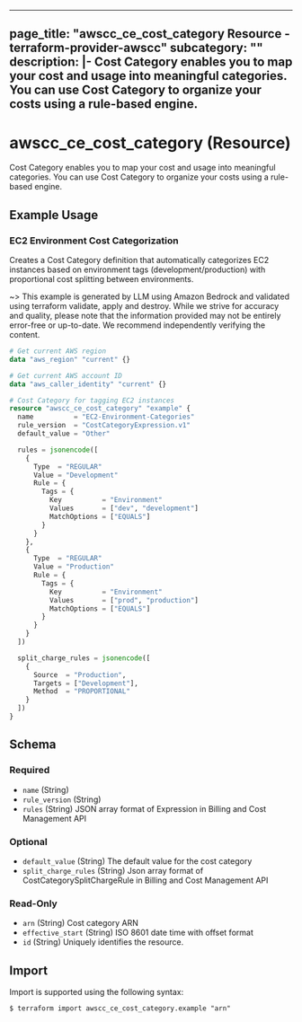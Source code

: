 
---
page_title: "awscc_ce_cost_category Resource - terraform-provider-awscc"
subcategory: ""
description: |-
  Cost Category enables you to map your cost and usage into meaningful categories. You can use Cost Category to organize your costs using a rule-based engine.
---

# awscc_ce_cost_category (Resource)

Cost Category enables you to map your cost and usage into meaningful categories. You can use Cost Category to organize your costs using a rule-based engine.

## Example Usage

### EC2 Environment Cost Categorization

Creates a Cost Category definition that automatically categorizes EC2 instances based on environment tags (development/production) with proportional cost splitting between environments.

~> This example is generated by LLM using Amazon Bedrock and validated using terraform validate, apply and destroy. While we strive for accuracy and quality, please note that the information provided may not be entirely error-free or up-to-date. We recommend independently verifying the content.

```terraform
# Get current AWS region
data "aws_region" "current" {}

# Get current AWS account ID
data "aws_caller_identity" "current" {}

# Cost Category for tagging EC2 instances
resource "awscc_ce_cost_category" "example" {
  name          = "EC2-Environment-Categories"
  rule_version  = "CostCategoryExpression.v1"
  default_value = "Other"

  rules = jsonencode([
    {
      Type  = "REGULAR"
      Value = "Development"
      Rule = {
        Tags = {
          Key          = "Environment"
          Values       = ["dev", "development"]
          MatchOptions = ["EQUALS"]
        }
      }
    },
    {
      Type  = "REGULAR"
      Value = "Production"
      Rule = {
        Tags = {
          Key          = "Environment"
          Values       = ["prod", "production"]
          MatchOptions = ["EQUALS"]
        }
      }
    }
  ])

  split_charge_rules = jsonencode([
    {
      Source  = "Production",
      Targets = ["Development"],
      Method  = "PROPORTIONAL"
    }
  ])
}
```

<!-- schema generated by tfplugindocs -->
## Schema

### Required

- `name` (String)
- `rule_version` (String)
- `rules` (String) JSON array format of Expression in Billing and Cost Management API

### Optional

- `default_value` (String) The default value for the cost category
- `split_charge_rules` (String) Json array format of CostCategorySplitChargeRule in Billing and Cost Management API

### Read-Only

- `arn` (String) Cost category ARN
- `effective_start` (String) ISO 8601 date time with offset format
- `id` (String) Uniquely identifies the resource.

## Import

Import is supported using the following syntax:

```shell
$ terraform import awscc_ce_cost_category.example "arn"
```
